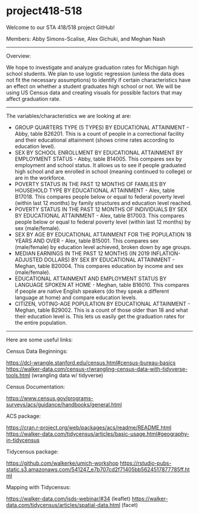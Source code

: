 # project418-518

Welcome to our STA 418/518 project GitHub!

Members: Abby Simons-Scalise, Alex Gichuki, and Meghan Nash

---------------------------------------------------------------------------

Overview:

We hope to investigate and analyze graduation rates for Michigan high school students. We plan to use logistic regression (unless the data does not fit the necessary assumptions) to identify if certain characteristics have an effect on whether a student graduates high school or not. We will be using US Census data and creating visuals for possible factors that may affect graduation rate.

---------------------------------------------------------------------------

The variables/characteristics we are looking at are:
- GROUP QUARTERS TYPE (5 TYPES) BY EDUCATIONAL ATTAINMENT - Abby, table B26201. This is a count of people in a correctional facility and their educational attainment (shows crime rates according to education level).
- SEX BY SCHOOL ENROLLMENT BY EDUCATIONAL ATTAINMENT BY EMPLOYMENT STATUS - Abby, table B14005. This compares sex by employment and school status. It allows us to see if people graduated high school and are enrolled in school (meaning continued to college) or are in the workforce.
- POVERTY STATUS IN THE PAST 12 MONTHS OF FAMILIES BY HOUSEHOLD TYPE BY EDUCATIONAL ATTAINMENT - Alex, table B17018. This compares people below or equal to federal poverty level (within last 12 months) by family structures and education level reached.
- POVERTY STATUS IN THE PAST 12 MONTHS OF INDIVIDUALS BY SEX BY EDUCATIONAL ATTAINMENT - Alex, table B17003. This compares people below or equal to federal poverty level (within last 12 months) by sex (male/female).
- SEX BY AGE BY EDUCATIONAL ATTAINMENT FOR THE POPULATION 18 YEARS AND OVER - Alex, table B15001. This compares sex (male/female) by education level achieved, broken down by age groups.
- MEDIAN EARNINGS IN THE PAST 12 MONTHS (IN 2019 INFLATION-ADJUSTED DOLLARS) BY SEX BY EDUCATIONAL ATTAINMENT - Meghan, table B20004. This compares education by income and sex (male/female).
- EDUCATIONAL ATTAINMENT AND EMPLOYMENT STATUS BY LANGUAGE SPOKEN AT HOME - Meghan, table B16010. This compares if people are native English speakers (do they speak a different language at home) and compare education levels.
- CITIZEN, VOTING-AGE POPULATION BY EDUCATIONAL ATTAINMENT - Meghan, table B29002. This is a count of those older than 18 and what their education level is. This lets us easily get the graduation rates for the entire population.

---------------------------------------------------------------------------

Here are some useful links:

Census Data Beginnings:

https://dcl-wrangle.stanford.edu/census.html#census-bureau-basics
https://walker-data.com/census-r/wrangling-census-data-with-tidyverse-tools.html (wrangling data w/ tidyverse)

Census Documentation:

https://www.census.gov/programs-surveys/acs/guidance/handbooks/general.html

ACS package:

https://cran.r-project.org/web/packages/acs/readme/README.html
https://walker-data.com/tidycensus/articles/basic-usage.html#geography-in-tidycensus

Tidycensus package:

https://github.com/walkerke/umich-workshop
https://rstudio-pubs-static.s3.amazonaws.com/541247_e7b707cd2f71405bb5624517877785ff.html

Mapping with Tidycensus:

https://walker-data.com/isds-webinar/#34 (leaflet)
https://walker-data.com/tidycensus/articles/spatial-data.html (facet)
